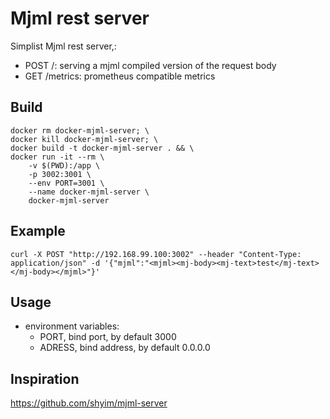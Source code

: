 # Mjml rest server

Simplist Mjml rest server,:
- POST /: serving a mjml compiled version of the request body
- GET /metrics: prometheus compatible metrics
 
## Build
```
docker rm docker-mjml-server; \
docker kill docker-mjml-server; \
docker build -t docker-mjml-server . && \
docker run -it --rm \
    -v $(PWD):/app \
    -p 3002:3001 \
    --env PORT=3001 \
    --name docker-mjml-server \
    docker-mjml-server
```

## Example
```
curl -X POST "http://192.168.99.100:3002" --header "Content-Type: application/json" -d '{"mjml":"<mjml><mj-body><mj-text>test</mj-text></mj-body></mjml>"}'
```

## Usage
- environment variables:
  + PORT, bind port, by default 3000
  + ADRESS, bind address, by default 0.0.0.0 


## Inspiration
https://github.com/shyim/mjml-server
